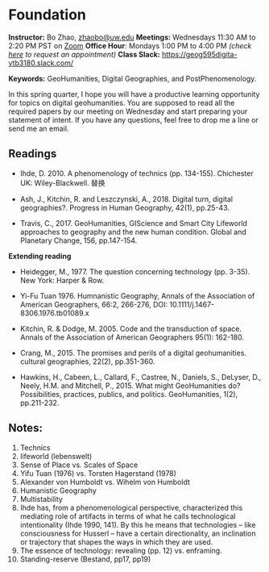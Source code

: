 # Foundation

**Instructor:** Bo Zhao, zhaobo@uw.edu
**Meetings:**  Wednesdays 11:30 AM to 2:20 PM PST on [Zoom](https://washington.zoom.us/j/98010412438)
**Office Hour**: Mondays 1:00 PM to 4:00 PM *(check [here](https://calendar.google.com/calendar/u/0/selfsched?sstoken=UUZvU2gxXzVlZnZpfGRlZmF1bHR8NzM4ODA5MzUyNjAxZDU2Y2ViNTZiMzk2ZmM0N2VmNzI) to request an appointment)*
**Class Slack:** https://geog595digita-vtb3180.slack.com/

**Keywords:** GeoHumanities, Digital Geographies, and PostPhenomenology.

 In this spring quarter, I hope you will have a productive learning opportunity for topics on digital geohumanities. You are supposed to read all the required papers by our meeting on Wednesday and start preparing your statement of intent. If you have any questions, feel free to drop me a line or send me an email.

## Readings

* Ihde, D. 2010. A phenomenology of technics (pp. 134-155). Chichester UK: Wiley-Blackwell.
替换

* Ash, J., Kitchin, R. and Leszczynski, A., 2018. Digital turn, digital geographies?. Progress in Human Geography, 42(1), pp.25-43.

* Travis, C., 2017. GeoHumanities, GIScience and Smart City Lifeworld approaches to geography and the new human condition. Global and Planetary Change, 156, pp.147-154.

**Extending reading**

* Heidegger, M., 1977. The question concerning technology (pp. 3-35). New York: Harper & Row.

* Yi-Fu Tuan 1976. Humnanistic Geography, Annals of the Association of American Geographers, 66:2, 266-276, DOI: 10.1111/j.1467-8306.1976.tb01089.x

* Kitchin, R. & Dodge, M. 2005. Code and the transduction of space. Annals of the Association of American Geographers 95(1): 162-180.

* Crang, M., 2015. The promises and perils of a digital geohumanities. cultural geographies, 22(2), pp.351-360.

* Hawkins, H., Cabeen, L., Callard, F., Castree, N., Daniels, S., DeLyser, D., Neely, H.M. and Mitchell, P., 2015. What might GeoHumanities do? Possibilities, practices, publics, and politics. GeoHumanities, 1(2), pp.211-232.

## Notes:

1. Technics
2. lifeworld (lebenswelt)
3. Sense of Place vs. Scales of Space
4. Yifu Tuan (1976) vs. Torsten Hagerstand (1978)
5. Alexander von Humboldt vs. Wihelm von Humboldt
6. Humanistic Geography
7. Multistability
8. Ihde has, from a phenomenological perspective, characterized this mediating role of artifacts in terms of what he calls technological intentionality (Ihde 1990, 141). By this he means that technologies – like consciousness for Husserl – have a certain directionality, an inclination or trajectory that shapes the ways in which they are used.
9. The essence of technology: revealing (pp. 12) vs. enframing.
10. Standing-reserve (Bestand, pp17, pp19)
